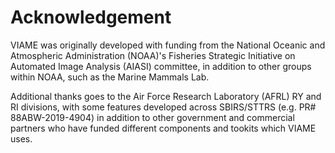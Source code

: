 Acknowledgement
===============

VIAME was originally developed with funding from the National
Oceanic and Atmospheric Administration (NOAA)'s Fisheries Strategic
Initiative on Automated Image Analysis (AIASI) committee, in addition
to other groups within NOAA, such as the Marine Mammals Lab.

Additional thanks goes to the Air Force Research Laboratory (AFRL)
RY and RI divisions, with some features developed across SBIRS/STTRS
(e.g. PR# 88ABW-2019-4904) in addition to other government and commercial
partners who have funded different components and tookits which VIAME
uses.
